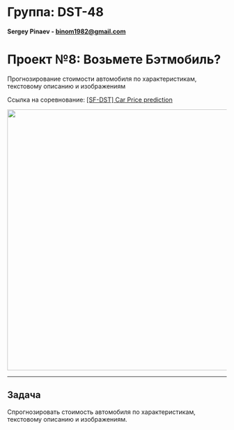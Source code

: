 # Группа: DST-48
**Sergey Pinaev - binom1982@gmail.com**
# Проект №8: Возьмете Бэтмобиль? 

Прогнозирование стоимости автомобиля по характеристикам, текстовому описанию и изображениям

Ссылка на соревнование: [[SF-DST] Car Price prediction](https://www.kaggle.com/c/sf-dst-car-price-prediction-part2)

<p align="center" width="100%">
<img src="https://whatcar.vn/media/2018/09/car-lot-940x470.jpg" width="600"/>
</p>
<hr>

## Задача

Спрогнозировать стоимость автомобиля по характеристикам, текстовому описанию и изображениям.